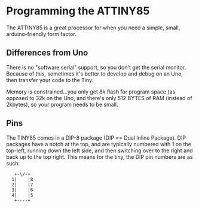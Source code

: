 # Programming the ATTINY85
The ATTINY85 is a great processor for when you need a simple, small, arduino-friendly form factor.  

## Differences from Uno
There is no "software serial" support, so you don't get the serial monitor.  Because of this, sometimes it's better to develop and debug on an Uno, then transfer your code to the Tiny.

Memory is constrained...you only get 8k flash for program space (as opposed to 32k on the Uno, and there's only 512 BYTES of RAM (instead of 2kbytes), so your program needs to be small.

## Pins
The TINY85 comes in a DIP-8 package  (DIP == Dual Inline Package).  DIP packages have a notch at the top, and are typically numbered with 1 on the top-left, running down the left side, and then switching over to the right and back up to the top right.   This means for the tiny, the DIP pin numbers are as such:
```
   +-\/-+
  1|    |8  
  2|    |7  
  3|    |6  
  4|    |5  
   +----+
```


